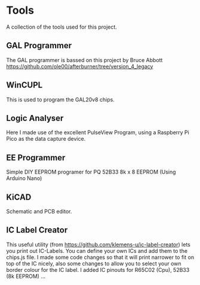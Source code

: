 # Tools
A collection of the tools used for this project.

## GAL Programmer
The GAL programmer is bassed on this project by Bruce Abbott
https://github.com/ole00/afterburner/tree/version_4_legacy

## WinCUPL
This is used to program the GAL20v8 chips.

## Logic Analyser
Here I made use of the excellent PulseView Program,
using a Raspberry Pi Pico as the data capture device.

## EE Programmer
Simple DIY EEPROM programer for PQ 52B33 8k x 8 EEPROM (Using Arduino Nano)

## KiCAD
Schematic and PCB editor.

## IC Label Creator
This useful utility (from https://github.com/klemens-u/ic-label-creator) lets you print out IC-Labels.
You can define your own ICs and add them to the chips.js file.
I made some code changes so that it will print narrower to fit on top of the IC nicely,
also some changes to allow you to select your own border colour for the IC label.
I added IC pinouts for R65C02 (Cpu), 52B33 (8k EEPROM) ...